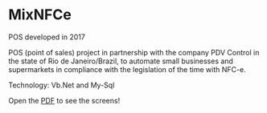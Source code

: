 # MixNFCe
POS developed in 2017

POS (point of sales) project in partnership with the company PDV Control in the state of Rio de Janeiro/Brazil, to automate small businesses and supermarkets in compliance with the legislation of the time with NFC-e. 

Technology: Vb.Net and My-Sql

Open the <a href="https://github.com/brinfoleo/MixNFCe/blob/main/POS-system-screens.pdf" target="_blank">PDF</a> to see the screens!
